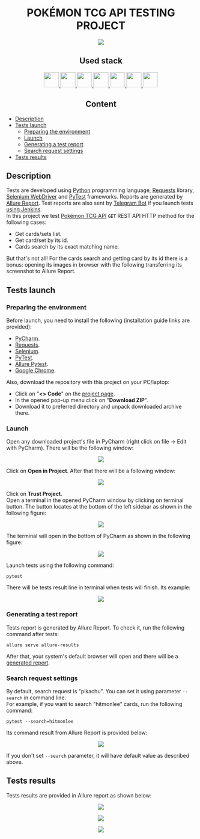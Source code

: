 <h1 align="center">POKÉMON TCG API TESTING PROJECT</h1>  
<p align="center">
    <img src="resources/pokemon_logo.svg"/>
</p>

<h2 align="center">Used stack</h2>
<p align="center">
    <a href="https://www.python.org/">
        <img src="resources/python-original.svg" height="40" width="40" />
    </a>
    <a href="https://www.jetbrains.com/pycharm/">
        <img src="resources/pycharm-logo.svg" height="40" width="40" />
    </a>
    <a href="https://restfulapi.net/http-methods/">
        <img src="resources/rest-api-icon.svg" height="40" width="40" />
    </a>
    <a href="https://www.selenium.dev/documentation/webdriver/">
        <img src="resources/selenium-original.svg" height="40" width="40" />
    </a>
    <a href="https://docs.pytest.org/">
        <img src="resources/pytest-original.svg" height="40" width="40" />
    </a>
    <a href="https://git-scm.com/">
        <img src="resources/git-original.svg" height="40" width="40" />
    </a>
    <a href="https://allurereport.org/">
        <img src="resources/allure-report-logo.svg" height="40" width="40" />
    </a>
</p>  

<h2 align="center">Content</h2>  

* [Description](#description)  
* [Tests launch](#tests-launch)  
   * [Preparing the environment](#preparing-the-environment)  
   * [Launch](#launch)  
   * [Generating a test report](#generating-a-test-report)  
   * [Search request settings](#search-request-settings)
* [Tests results](#tests-results)  

## Description

Tests are developed using [Python](https://www.python.org/) programming language, [Requests](https://pypi.org/project/requests/) library, [Selenium WebDriver](https://www.selenium.dev/documentation/webdriver/) and [PyTest](https://docs.pytest.org/) frameworks. Reports are generated by [Allure Report](https://allurereport.org/). Test reports are also sent by [Telegram Bot](https://core.telegram.org/bots) if you launch tests [using Jenkins](#launch-using-jenkins).  
In this project we test [Pokémon TCG API](https://docs.pokemontcg.io/) ```GET``` REST API HTTP method for the following cases:
* Get cards/sets list.
* Get card/set by its id.
* Cards search by its exact matching name.

But that's not all! For the cards search and getting card by its id there is a bonus: opening its images in browser with the following transferring its screenshot to Allure Report.

## Tests launch

### Preparing the environment

Before launch, you need to install the following (installation guide links are provided):  
* [PyCharm](https://www.jetbrains.com/pycharm/).  
* [Requests](https://pypi.org/project/requests/).  
* [Selenium](https://selenium-python.readthedocs.io/installation.html).  
* [PyTest](https://docs.pytest.org/en/7.4.x/getting-started.html#install-pytest).  
* [Allure Pytest](https://pypi.org/project/allure-pytest/).  
* [Google Chrome](https://www.google.com/intl/en_us/chrome/).

Also, download the repository with this project on your PC/laptop:  
* Click on "**<> Code**" on the [project page](https://github.com/engovadzip/pokemon_API_project).  
* In the opened pop-up menu click on "**Download ZIP**".  
* Download it to preferred directory and unpack downloaded archive there.  

### Launch

Open any downloaded project's file in PyCharm (right click on file -> Edit with PyCharm). There will be the following window:  
<p align="center">
    <img src="resources/pycharm_project.png"/>
</p>

Click on **Open in Project**. After that there will be a following window:  
<p align="center">
    <img src="resources/trust_project.png"/>
</p>

Click on **Trust Project**.  
Open a terminal in the opened PyCharm window by clicking on terminal button. The button locates at the bottom of the left sidebar as shown in the following figure:
<p align="center">
    <img src="resources/terminal.png"/>
</p>
The terminal will open in the bottom of PyCharm as shown in the following figure:
<p align="center">
    <img src="resources/opened_terminal.png"/>
</p>

Launch tests using the following command:  
```
pytest
```
There will be tests result line in terminal when tests will finish. Its example:  
<p align="center">
    <img src="resources/tests-result.png"/>
</p>

### Generating a test report

Tests report is generated by Allure Report. To check it, run the following command after tests:  
```
allure serve allure-results
```  
After that, your system's default browser will open and there will be a [generated report](#tests-results).  

### Search request settings

By default, search request is "pikachu". You can set it using parameter ```--search``` in command line.  
For example, if you want to search "hitmonlee" cards, run the following command:
```
pytest --search=hitmonlee
```  
Its command result from Allure Report is provided below:
<p align="center">
    <img src="resources/hitmonlee_card.png" />  
</p>  

If you don't set ```--search``` parameter, it will have default value as described above.

## Tests results
Tests results are provided in Allure report as shown below:
<p align="center">
    <img src="resources/allure-report.png" />  
</p>  
<p align="center">
    <img src="resources/allure-report_2.png" />  
</p>  
<p align="center">
    <img src="resources/allure-report_3.png" />  
</p>  
